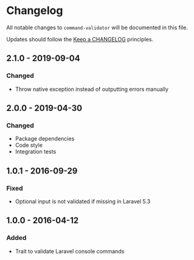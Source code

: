 # Changelog

All notable changes to `command-validator` will be documented in this file.

Updates should follow the [Keep a CHANGELOG](http://keepachangelog.com/) principles.



## 2.1.0 - 2019-09-04

### Changed
- Throw native exception instead of outputting errors manually


## 2.0.0 - 2019-04-30

### Changed
- Package dependencies
- Code style
- Integration tests


## 1.0.1 - 2016-09-29

### Fixed
- Optional input is not validated if missing in Laravel 5.3


## 1.0.0 - 2016-04-12

### Added
- Trait to validate Laravel console commands
